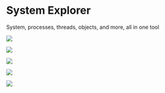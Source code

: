 # System Explorer
System, processes, threads, objects, and more, all in one tool

![](https://github.com/zodiacon/ObjectExplorer/blob/master/sysexp1.png)

![](https://github.com/zodiacon/ObjectExplorer/blob/master/sysexp2.png)

![](https://github.com/zodiacon/ObjectExplorer/blob/master/sysexp3.png)

![](https://github.com/zodiacon/ObjectExplorer/blob/master/sysExp4.png)

![](https://github.com/zodiacon/ObjectExplorer/blob/master/sysexp5.png)
